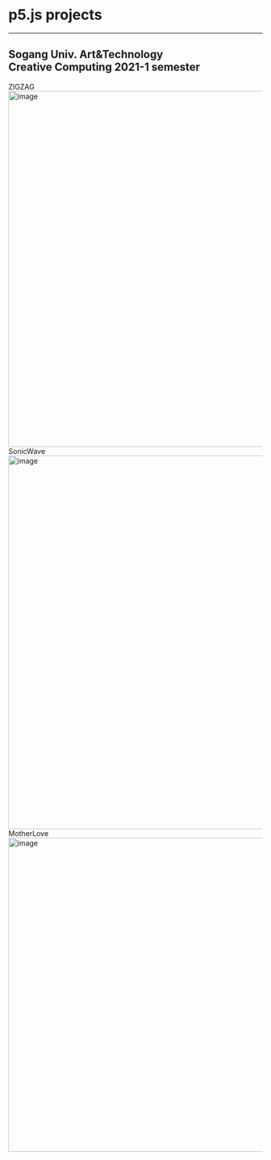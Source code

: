 # p5.js projects
----------
Sogang Univ. Art&Technology  
Creative Computing 2021-1 semester
----------
ZIGZAG  
<img width="705" alt="image" src="https://user-images.githubusercontent.com/80743307/141133979-8cde5af1-20b2-4dcd-8aab-b369872c657d.png">  
SonicWave  
<img width="740" alt="image" src="https://user-images.githubusercontent.com/80743307/141134139-24401d8f-06ca-4c60-b0ee-a0ab53b9129f.png">  
MotherLove  
<img width="622" alt="image" src="https://user-images.githubusercontent.com/80743307/141134256-15fb2f51-bd0f-4be1-aefd-fcfe85a6ff97.png">  
